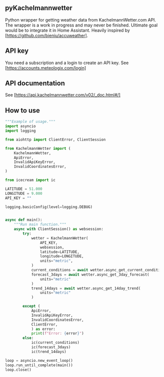 ## pyKachelmannwetter
Python wrapper for getting weather data from KachelmannWetter.com API. 
The wrapper is a work in progress and may never be finished. Ultimate goal would be to integrate it in Home Assistant.
Heavily inspired by [https://github.com/bieniu/accuweather].

## API key
You need a subscription and a login to create an API key. See [https://accounts.meteologix.com/login]

## API documentation
See [https://api.kachelmannwetter.com/v02/_doc.html#/]

## How to use 
```python
"""Example of usage."""
import asyncio
import logging

from aiohttp import ClientError, ClientSession

from KachelmannWetter import (
    KachelmannWetter,
    ApiError,
    InvalidApiKeyError,
    InvalidCoordinatesError,
)

from icecream import ic

LATITUDE = 51.000
LONGITUDE = 9.000
API_KEY = ""

logging.basicConfig(level=logging.DEBUG)


async def main():
    """Run main function."""
    async with ClientSession() as websession:
        try:
            wetter = KachelmannWetter(
                API_KEY,
                websession,
                latitude=LATITUDE,
                longitude=LONGITUDE,
                units="metric",
            )
            current_conditions = await wetter.async_get_current_conditions()
            forecast_3days = await wetter.async_get_3day_forecast(
                units="metric"
            )
            trend_14days = await wetter.async_get_14day_trend(
                units="metric"
            )

        except (
            ApiError,
            InvalidApiKeyError,
            InvalidCoordinatesError,
            ClientError,
            ) as error:
            print(f"Error: {error}")
        else:
            ic(current_conditions)
            ic(forecast_3days)
            ic(trend_14days)

loop = asyncio.new_event_loop()
loop.run_until_complete(main())
loop.close()
```